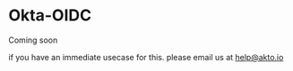 # Okta-OIDC

Coming soon

if you have an immediate usecase for this. please email us at help@akto.io